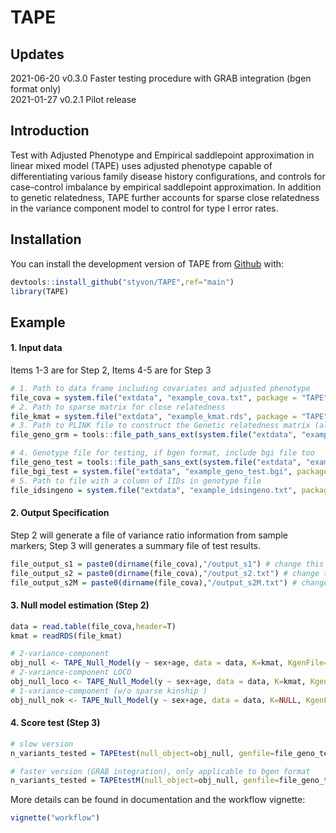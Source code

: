 
# TAPE

<!-- badges: start -->
<!-- badges: end -->

## Updates  
2021-06-20 v0.3.0 Faster testing procedure with GRAB integration (bgen format only)  
2021-01-27 v0.2.1 Pilot release  

## Introduction  

Test with Adjusted Phenotype and Empirical saddlepoint approximation in linear mixed model (TAPE) uses adjusted phenotype capable of differentiating various family disease history configurations, and controls for case-control imbalance by empirical saddlepoint approximation. In addition to genetic relatedness, TAPE further accounts for sparse close relatedness in the variance component model to control for type I error rates.

## Installation

You can install the development version of TAPE from [Github](https://github.com/styvon/TAPE) with:

``` r
devtools::install_github("styvon/TAPE",ref="main")
library(TAPE)
```

## Example   

#### 1. Input data  
Items 1-3 are for Step 2, Items 4-5 are for Step 3

``` r
# 1. Path to data frame including covariates and adjusted phenotype
file_cova = system.file("extdata", "example_cova.txt", package = "TAPE") 
# 2. Path to sparse matrix for close relatedness
file_kmat = system.file("extdata", "example_kmat.rds", package = "TAPE") 
# 3. Path to PLINK file to construct the Genetic relatedness matrix (also used for variance ratio calculation in example)
file_geno_grm = tools::file_path_sans_ext(system.file("extdata", "example_geno_grm.bim", package = "TAPE")) 

# 4. Genotype file for testing, if bgen format, include bgi file too
file_geno_test = tools::file_path_sans_ext(system.file("extdata", "example_geno_test.bgen", package = "TAPE"))
file_bgi_test = system.file("extdata", "example_geno_test.bgi", package = "TAPE")
# 5. Path to file with a column of IIDs in genotype file
file_idsingeno = system.file("extdata", "example_idsingeno.txt", package = "TAPE")
```

#### 2. Output Specification  
Step 2 will generate a file of variance ratio information from sample markers; Step 3 will generates a summary file of test results.  
``` r
file_output_s1 = paste0(dirname(file_cova),"/output_s1") # change this to your path for output file for step 2
file_output_s2 = paste0(dirname(file_cova),"/output_s2.txt") # change this to your path for output file for step 3
file_output_s2M = paste0(dirname(file_cova),"/output_s2M.txt") # change this to your path for output file for step 3
```

#### 3. Null model estimation (Step 2)  
``` r
data = read.table(file_cova,header=T)
kmat = readRDS(file_kmat)

# 2-variance-component
obj_null <- TAPE_Null_Model(y ~ sex+age, data = data, K=kmat, KgenFile=file_geno_grm, VRgenFile = file_geno_grm, idstoIncludeFile=file_idsingeno, tau=rep(0,3),fixtau=rep(0,3),outFile=file_output_s1, verbose=T)
# 2-variance-component LOCO
obj_null_loco <- TAPE_Null_Model(y ~ sex+age, data = data, K=kmat, KgenFile=file_geno_grm, VRgenFile = file_geno_grm, idstoIncludeFile=file_idsingeno, tau=rep(0,3),fixtau=rep(0,3),outFile=file_output_s1, verbose=T, loco=T)
# 1-variance-component (w/o sparse kinship )
obj_null_nok <- TAPE_Null_Model(y ~ sex+age, data = data, K=NULL, KgenFile=file_geno_grm, VRgenFile = file_geno_grm, idstoIncludeFile=file_idsingeno, tau=rep(0,2),fixtau=rep(0,2),outFile=file_output_s1, verbose=T)
```

#### 4. Score test (Step 3)
``` r
# slow version
n_variants_tested = TAPEtest(null_object=obj_null, genfile=file_geno_test, samplefile=file_idsingeno, outfile=file_output_s2, genfile_format="bgen", bgi_file="1")

# faster version (GRAB integration), only applicable to bgen format
n_variants_tested = TAPEtestM(null_object=obj_null, genfile=file_geno_test, samplefile=file_idsingeno, outfile=file_output_s2M, genfile_format="bgen", bgi_file="1")
```

More details can be found in documentation and the workflow vignette:  
``` r
vignette("workflow")
```


